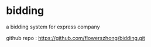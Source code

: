 # bidding
a bidding system for express company


github repo : https://github.com/flowerszhong/bidding.git